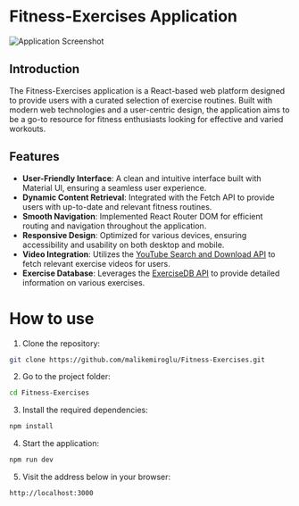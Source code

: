 # Fitness-Exercises Application

![Application Screenshot](https://i.ibb.co/Yt9spGc/image.png)

## Introduction

The Fitness-Exercises application is a React-based web platform designed to provide users with a curated selection of exercise routines. Built with modern web technologies and a user-centric design, the application aims to be a go-to resource for fitness enthusiasts looking for effective and varied workouts.

## Features

- **User-Friendly Interface**: A clean and intuitive interface built with Material UI, ensuring a seamless user experience.
- **Dynamic Content Retrieval**: Integrated with the Fetch API to provide users with up-to-date and relevant fitness routines.
- **Smooth Navigation**: Implemented React Router DOM for efficient routing and navigation throughout the application.
- **Responsive Design**: Optimized for various devices, ensuring accessibility and usability on both desktop and mobile.
- **Video Integration**: Utilizes the [YouTube Search and Download API](https://rapidapi.com/h0p3rwe/api/youtube-search-and-download) to fetch relevant exercise videos for users.
- **Exercise Database**: Leverages the [ExerciseDB API](https://rapidapi.com/justin-WFnsXH_t6/api/exercisedb) to provide detailed information on various exercises.

# How to use

1. Clone the repository:
```bash
git clone https://github.com/malikemiroglu/Fitness-Exercises.git
```

2. Go to the project folder:
```bash
cd Fitness-Exercises
```


3. Install the required dependencies:
```bash
npm install
```

4. Start the application:
```bash
npm run dev
```

5. Visit the address below in your browser:
```bash
http://localhost:3000
```  
